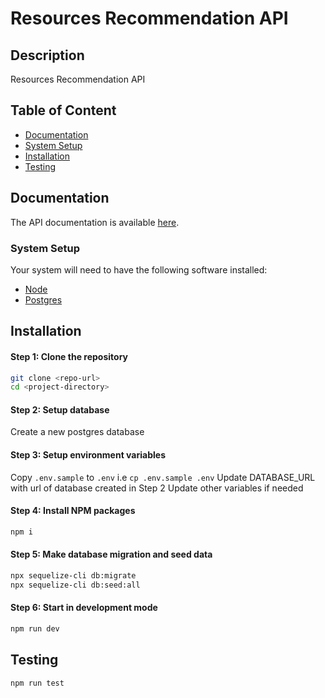 # Resources Recommendation API

## Description
Resources Recommendation API

## Table of Content

- [Documentation](#documentation)
- [System Setup](#system-setup)
- [Installation](#installation)
- [Testing](#testing)

## Documentation
The API documentation is available [here](https://resources-recommendation.herokuapp.com/docs/).

### System Setup
Your system will need to have the following software installed:

  * [Node](https://nodejs.org/en/download/)
  * [Postgres](https://www.postgresql.org/)

## Installation
#### Step 1: Clone the repository

```bash
git clone <repo-url>
cd <project-directory>
```

#### Step 2: Setup database
Create a new postgres database

#### Step 3: Setup environment variables
Copy `.env.sample` to `.env` i.e `cp .env.sample .env`
Update DATABASE_URL with url of database created in Step 2
Update other variables if needed

#### Step 4: Install NPM packages
```bash
npm i
```

#### Step 5: Make database migration and seed data
```bash
npx sequelize-cli db:migrate
npx sequelize-cli db:seed:all
```

#### Step 6: Start in development mode
```bash
npm run dev
```

## Testing
```bash
npm run test
````